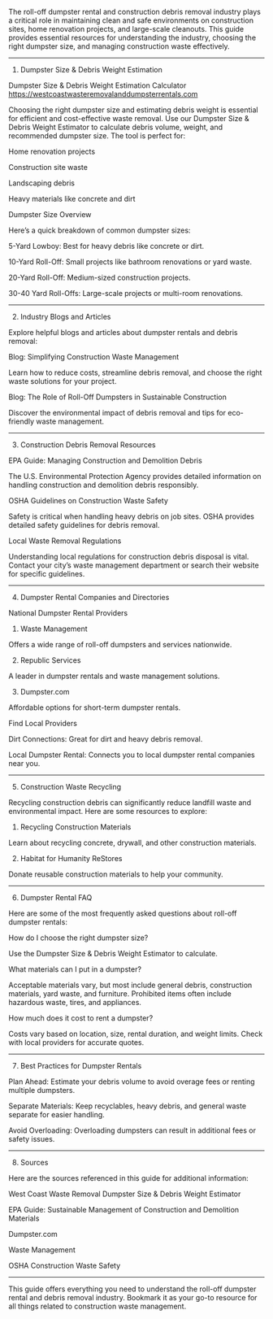 The roll-off dumpster rental and construction debris removal industry plays a critical role in maintaining clean and safe environments on construction sites, home renovation projects, and large-scale cleanouts. This guide provides essential resources for understanding the industry, choosing the right dumpster size, and managing construction waste effectively.



---


1. Dumpster Size & Debris Weight Estimation 


Dumpster Size & Debris Weight Estimation Calculator
https://westcoastwasteremovalanddumpsterrentals.com

Choosing the right dumpster size and estimating debris weight is essential for efficient and cost-effective waste removal. Use our Dumpster Size & Debris Weight Estimator to calculate debris volume, weight, and recommended dumpster size. The tool is perfect for:


Home renovation projects


Construction site waste


Landscaping debris


Heavy materials like concrete and dirt



Dumpster Size Overview


Here’s a quick breakdown of common dumpster sizes:


5-Yard Lowboy: Best for heavy debris like concrete or dirt.


10-Yard Roll-Off: Small projects like bathroom renovations or yard waste.


20-Yard Roll-Off: Medium-sized construction projects.


30-40 Yard Roll-Offs: Large-scale projects or multi-room renovations.




---


2. Industry Blogs and Articles


Explore helpful blogs and articles about dumpster rentals and debris removal:


Blog: Simplifying Construction Waste Management


Learn how to reduce costs, streamline debris removal, and choose the right waste solutions for your project.



Blog: The Role of Roll-Off Dumpsters in Sustainable Construction


Discover the environmental impact of debris removal and tips for eco-friendly waste management.




---


3. Construction Debris Removal Resources


EPA Guide: Managing Construction and Demolition Debris


The U.S. Environmental Protection Agency provides detailed information on handling construction and demolition debris responsibly.


OSHA Guidelines on Construction Waste Safety


Safety is critical when handling heavy debris on job sites. OSHA provides detailed safety guidelines for debris removal.


Local Waste Removal Regulations


Understanding local regulations for construction debris disposal is vital. Contact your city’s waste management department or search their website for specific guidelines.



---


4. Dumpster Rental Companies and Directories


National Dumpster Rental Providers


1. Waste Management

Offers a wide range of roll-off dumpsters and services nationwide.



2. Republic Services

A leader in dumpster rentals and waste management solutions.



3. Dumpster.com

Affordable options for short-term dumpster rentals.




Find Local Providers


Dirt Connections: Great for dirt and heavy debris removal.


Local Dumpster Rental: Connects you to local dumpster rental companies near you.




---


5. Construction Waste Recycling


Recycling construction debris can significantly reduce landfill waste and environmental impact. Here are some resources to explore:


1. Recycling Construction Materials

Learn about recycling concrete, drywall, and other construction materials.



2. Habitat for Humanity ReStores

Donate reusable construction materials to help your community.





---


6. Dumpster Rental FAQ


Here are some of the most frequently asked questions about roll-off dumpster rentals:


How do I choose the right dumpster size?

Use the Dumpster Size & Debris Weight Estimator to calculate.


What materials can I put in a dumpster?

Acceptable materials vary, but most include general debris, construction materials, yard waste, and furniture. Prohibited items often include hazardous waste, tires, and appliances.


How much does it cost to rent a dumpster?

Costs vary based on location, size, rental duration, and weight limits. Check with local providers for accurate quotes.




---


7. Best Practices for Dumpster Rentals


Plan Ahead: Estimate your debris volume to avoid overage fees or renting multiple dumpsters.


Separate Materials: Keep recyclables, heavy debris, and general waste separate for easier handling.


Avoid Overloading: Overloading dumpsters can result in additional fees or safety issues.




---


8. Sources


Here are the sources referenced in this guide for additional information:


West Coast Waste Removal Dumpster Size & Debris Weight Estimator


EPA Guide: Sustainable Management of Construction and Demolition Materials


Dumpster.com


Waste Management


OSHA Construction Waste Safety




---


This guide offers everything you need to understand the roll-off dumpster rental and debris removal industry. Bookmark it as your go-to resource for all things related to construction waste management.
